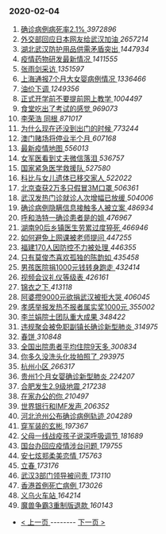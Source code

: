 ### 2020-02-04 
1. [ 确诊病例病死率2.1% ](https://s.weibo.com/weibo?q=%E7%A1%AE%E8%AF%8A%E7%97%85%E4%BE%8B%E7%97%85%E6%AD%BB%E7%8E%872.1%25&Refer=top) *3972896*
1. [ 外交部回应日本网友给武汉加油 ](https://s.weibo.com/weibo?q=%E5%A4%96%E4%BA%A4%E9%83%A8%E5%9B%9E%E5%BA%94%E6%97%A5%E6%9C%AC%E7%BD%91%E5%8F%8B%E7%BB%99%E6%AD%A6%E6%B1%89%E5%8A%A0%E6%B2%B9&Refer=top) *2657214*
1. [ 湖北武汉防护用品供需矛盾突出 ](https://s.weibo.com/weibo?q=%23%E6%B9%96%E5%8C%97%E6%AD%A6%E6%B1%89%E9%98%B2%E6%8A%A4%E7%94%A8%E5%93%81%E4%BE%9B%E9%9C%80%E7%9F%9B%E7%9B%BE%E7%AA%81%E5%87%BA%23&Refer=top) *1447934*
1. [ 疫情药物研发最新情况 ](https://s.weibo.com/weibo?q=%23%E7%96%AB%E6%83%85%E8%8D%AF%E7%89%A9%E7%A0%94%E5%8F%91%E6%9C%80%E6%96%B0%E6%83%85%E5%86%B5%23&Refer=top) *1411555*
1. [ 张雨剑采访 ](https://s.weibo.com/weibo?q=%23%E5%BC%A0%E9%9B%A8%E5%89%91%E9%87%87%E8%AE%BF%23&Refer=top) *1351597*
1. [ 上海通报7个月大女婴病例情况 ](https://s.weibo.com/weibo?q=%23%E4%B8%8A%E6%B5%B7%E9%80%9A%E6%8A%A57%E4%B8%AA%E6%9C%88%E5%A4%A7%E5%A5%B3%E5%A9%B4%E7%97%85%E4%BE%8B%E6%83%85%E5%86%B5%23&Refer=top) *1336466*
1. [ 油价下调 ](https://s.weibo.com/weibo?q=%E6%B2%B9%E4%BB%B7%E4%B8%8B%E8%B0%83&Refer=top) *1249356*
1. [ 正式开学前不要提前网上教学 ](https://s.weibo.com/weibo?q=%E6%AD%A3%E5%BC%8F%E5%BC%80%E5%AD%A6%E5%89%8D%E4%B8%8D%E8%A6%81%E6%8F%90%E5%89%8D%E7%BD%91%E4%B8%8A%E6%95%99%E5%AD%A6&Refer=top) *1004497*
1. [ 食堂吃出了考试的感觉 ](https://s.weibo.com/weibo?q=%23%E9%A3%9F%E5%A0%82%E5%90%83%E5%87%BA%E4%BA%86%E8%80%83%E8%AF%95%E7%9A%84%E6%84%9F%E8%A7%89%23&Refer=top) *969073*
1. [ 李荣浩 同根 ](https://s.weibo.com/weibo?q=%E6%9D%8E%E8%8D%A3%E6%B5%A9%20%E5%90%8C%E6%A0%B9&Refer=top) *871017*
1. [ 为什么现在还没到出门的时候 ](https://s.weibo.com/weibo?q=%23%E4%B8%BA%E4%BB%80%E4%B9%88%E7%8E%B0%E5%9C%A8%E8%BF%98%E6%B2%A1%E5%88%B0%E5%87%BA%E9%97%A8%E7%9A%84%E6%97%B6%E5%80%99%23&Refer=top) *773244*
1. [ 澳门赌场将停业半个月 ](https://s.weibo.com/weibo?q=%23%E6%BE%B3%E9%97%A8%E8%B5%8C%E5%9C%BA%E5%B0%86%E5%81%9C%E4%B8%9A%E5%8D%8A%E4%B8%AA%E6%9C%88%23&Refer=top) *607168*
1. [ 最新疫情地图 ](https://s.weibo.com/weibo?q=%E6%9C%80%E6%96%B0%E7%96%AB%E6%83%85%E5%9C%B0%E5%9B%BE&Refer=top) *556013*
1. [ 女军医看到丈夫微信落泪 ](https://s.weibo.com/weibo?q=%23%E5%A5%B3%E5%86%9B%E5%8C%BB%E7%9C%8B%E5%88%B0%E4%B8%88%E5%A4%AB%E5%BE%AE%E4%BF%A1%E8%90%BD%E6%B3%AA%23&Refer=top) *536757*
1. [ 国家紧急医学救援队 ](https://s.weibo.com/weibo?q=%E5%9B%BD%E5%AE%B6%E7%B4%A7%E6%80%A5%E5%8C%BB%E5%AD%A6%E6%95%91%E6%8F%B4%E9%98%9F&Refer=top) *527580*
1. [ 科比与女儿遗体已移交家人 ](https://s.weibo.com/weibo?q=%23%E7%A7%91%E6%AF%94%E4%B8%8E%E5%A5%B3%E5%84%BF%E9%81%97%E4%BD%93%E5%B7%B2%E7%A7%BB%E4%BA%A4%E5%AE%B6%E4%BA%BA%23&Refer=top) *522022*
1. [ 北京查获2万多只假冒3M口罩 ](https://s.weibo.com/weibo?q=%23%E5%8C%97%E4%BA%AC%E6%9F%A5%E8%8E%B72%E4%B8%87%E5%A4%9A%E5%8F%AA%E5%81%87%E5%86%923M%E5%8F%A3%E7%BD%A9%23&Refer=top) *506361*
1. [ 武汉发热门诊就诊人次增幅已放缓 ](https://s.weibo.com/weibo?q=%E6%AD%A6%E6%B1%89%E5%8F%91%E7%83%AD%E9%97%A8%E8%AF%8A%E5%B0%B1%E8%AF%8A%E4%BA%BA%E6%AC%A1%E5%A2%9E%E5%B9%85%E5%B7%B2%E6%94%BE%E7%BC%93&Refer=top) *504006*
1. [ 确诊病例隐瞒信息接触多人被立案 ](https://s.weibo.com/weibo?q=%E7%A1%AE%E8%AF%8A%E7%97%85%E4%BE%8B%E9%9A%90%E7%9E%92%E4%BF%A1%E6%81%AF%E6%8E%A5%E8%A7%A6%E5%A4%9A%E4%BA%BA%E8%A2%AB%E7%AB%8B%E6%A1%88&Refer=top) *486934*
1. [ 呼和浩特一确诊患者是的姐 ](https://s.weibo.com/weibo?q=%23%E5%91%BC%E5%92%8C%E6%B5%A9%E7%89%B9%E4%B8%80%E7%A1%AE%E8%AF%8A%E6%82%A3%E8%80%85%E6%98%AF%E7%9A%84%E5%A7%90%23&Refer=top) *476967*
1. [ 湖南90后乡镇医生劳累过度猝死 ](https://s.weibo.com/weibo?q=%23%E6%B9%96%E5%8D%9790%E5%90%8E%E4%B9%A1%E9%95%87%E5%8C%BB%E7%94%9F%E5%8A%B3%E7%B4%AF%E8%BF%87%E5%BA%A6%E7%8C%9D%E6%AD%BB%23&Refer=top) *466946*
1. [ 如何避免上网课被老师提问 ](https://s.weibo.com/weibo?q=%23%E5%A6%82%E4%BD%95%E9%81%BF%E5%85%8D%E4%B8%8A%E7%BD%91%E8%AF%BE%E8%A2%AB%E8%80%81%E5%B8%88%E6%8F%90%E9%97%AE%23&Refer=top) *447255*
1. [ 福建170人因防控不力被处理 ](https://s.weibo.com/weibo?q=%23%E7%A6%8F%E5%BB%BA170%E4%BA%BA%E5%9B%A0%E9%98%B2%E6%8E%A7%E4%B8%8D%E5%8A%9B%E8%A2%AB%E5%A4%84%E7%90%86%23&Refer=top) *446355*
1. [ 只有莫俊杰喜欢孤独的陈韵如 ](https://s.weibo.com/weibo?q=%23%E5%8F%AA%E6%9C%89%E8%8E%AB%E4%BF%8A%E6%9D%B0%E5%96%9C%E6%AC%A2%E5%AD%A4%E7%8B%AC%E7%9A%84%E9%99%88%E9%9F%B5%E5%A6%82%23&Refer=top) *435458*
1. [ 男孩医院捐1000元钱转身跑走 ](https://s.weibo.com/weibo?q=%E7%94%B7%E5%AD%A9%E5%8C%BB%E9%99%A2%E6%8D%901000%E5%85%83%E9%92%B1%E8%BD%AC%E8%BA%AB%E8%B7%91%E8%B5%B0&Refer=top) *432414*
1. [ 视频会议礼仪等级表 ](https://s.weibo.com/weibo?q=%E8%A7%86%E9%A2%91%E4%BC%9A%E8%AE%AE%E7%A4%BC%E4%BB%AA%E7%AD%89%E7%BA%A7%E8%A1%A8&Refer=top) *426161*
1. [ 锦衣之下 ](https://s.weibo.com/weibo?q=%E9%94%A6%E8%A1%A3%E4%B9%8B%E4%B8%8B&Refer=top) *413118*
1. [ 阿婆攒9000元欲捐武汉被拒大哭 ](https://s.weibo.com/weibo?q=%23%E9%98%BF%E5%A9%86%E6%94%929000%E5%85%83%E6%AC%B2%E6%8D%90%E6%AD%A6%E6%B1%89%E8%A2%AB%E6%8B%92%E5%A4%A7%E5%93%AD%23&Refer=top) *406045*
1. [ 孝感举报发热不报者属实奖1000元 ](https://s.weibo.com/weibo?q=%23%E5%AD%9D%E6%84%9F%E4%B8%BE%E6%8A%A5%E5%8F%91%E7%83%AD%E4%B8%8D%E6%8A%A5%E8%80%85%E5%B1%9E%E5%AE%9E%E5%A5%961000%E5%85%83%23&Refer=top) *355002*
1. [ 李兰娟院士团队重大成果 ](https://s.weibo.com/weibo?q=%E6%9D%8E%E5%85%B0%E5%A8%9F%E9%99%A2%E5%A3%AB%E5%9B%A2%E9%98%9F%E9%87%8D%E5%A4%A7%E6%88%90%E6%9E%9C&Refer=top) *348422*
1. [ 违规聚会被免职副镇长确诊新型肺炎 ](https://s.weibo.com/weibo?q=%23%E8%BF%9D%E8%A7%84%E8%81%9A%E4%BC%9A%E8%A2%AB%E5%85%8D%E8%81%8C%E5%89%AF%E9%95%87%E9%95%BF%E7%A1%AE%E8%AF%8A%E6%96%B0%E5%9E%8B%E8%82%BA%E7%82%8E%23&Refer=top) *314975*
1. [ 春饼 ](https://s.weibo.com/weibo?q=%E6%98%A5%E9%A5%BC&Refer=top) *310848*
1. [ 全国出院患者平均住院9天多 ](https://s.weibo.com/weibo?q=%E5%85%A8%E5%9B%BD%E5%87%BA%E9%99%A2%E6%82%A3%E8%80%85%E5%B9%B3%E5%9D%87%E4%BD%8F%E9%99%A29%E5%A4%A9%E5%A4%9A&Refer=top) *300834*
1. [ 你多久没洗头化妆拍照了 ](https://s.weibo.com/weibo?q=%23%E4%BD%A0%E5%A4%9A%E4%B9%85%E6%B2%A1%E6%B4%97%E5%A4%B4%E5%8C%96%E5%A6%86%E6%8B%8D%E7%85%A7%E4%BA%86%23&Refer=top) *293975*
1. [ 杭州小区 ](https://s.weibo.com/weibo?q=%E6%9D%AD%E5%B7%9E%E5%B0%8F%E5%8C%BA&Refer=top) *266317*
1. [ 贵州1个月女婴确诊新型肺炎 ](https://s.weibo.com/weibo?q=%23%E8%B4%B5%E5%B7%9E1%E4%B8%AA%E6%9C%88%E5%A5%B3%E5%A9%B4%E7%A1%AE%E8%AF%8A%E6%96%B0%E5%9E%8B%E8%82%BA%E7%82%8E%23&Refer=top) *224207*
1. [ 合肥发生2.9级地震 ](https://s.weibo.com/weibo?q=%23%E5%90%88%E8%82%A5%E5%8F%91%E7%94%9F2.9%E7%BA%A7%E5%9C%B0%E9%9C%87%23&Refer=top) *217238*
1. [ 在家办公的你 ](https://s.weibo.com/weibo?q=%23%E5%9C%A8%E5%AE%B6%E5%8A%9E%E5%85%AC%E7%9A%84%E4%BD%A0%23&Refer=top) *210497*
1. [ 世界银行和IMF发声 ](https://s.weibo.com/weibo?q=%E4%B8%96%E7%95%8C%E9%93%B6%E8%A1%8C%E5%92%8CIMF%E5%8F%91%E5%A3%B0&Refer=top) *206352*
1. [ 河北沧州公布确诊病例轨迹 ](https://s.weibo.com/weibo?q=%23%E6%B2%B3%E5%8C%97%E6%B2%A7%E5%B7%9E%E5%85%AC%E5%B8%83%E7%A1%AE%E8%AF%8A%E7%97%85%E4%BE%8B%E8%BD%A8%E8%BF%B9%23&Refer=top) *204289*
1. [ 穿军装的玄彬 ](https://s.weibo.com/weibo?q=%23%E7%A9%BF%E5%86%9B%E8%A3%85%E7%9A%84%E7%8E%84%E5%BD%AC%23&Refer=top) *197367*
1. [ 父母一线战疫孩子说深呼吸调节 ](https://s.weibo.com/weibo?q=%E7%88%B6%E6%AF%8D%E4%B8%80%E7%BA%BF%E6%88%98%E7%96%AB%E5%AD%A9%E5%AD%90%E8%AF%B4%E6%B7%B1%E5%91%BC%E5%90%B8%E8%B0%83%E8%8A%82&Refer=top) *181689*
1. [ 国台办回应疫情涉台问题 ](https://s.weibo.com/weibo?q=%E5%9B%BD%E5%8F%B0%E5%8A%9E%E5%9B%9E%E5%BA%94%E7%96%AB%E6%83%85%E6%B6%89%E5%8F%B0%E9%97%AE%E9%A2%98&Refer=top) *179755*
1. [ 安七炫郑柔美恋情 ](https://s.weibo.com/weibo?q=%23%E5%AE%89%E4%B8%83%E7%82%AB%E9%83%91%E6%9F%94%E7%BE%8E%E6%81%8B%E6%83%85%23&Refer=top) *175763*
1. [ 立春 ](https://s.weibo.com/weibo?q=%E7%AB%8B%E6%98%A5&Refer=top) *173176*
1. [ 武汉3部门领导被问责 ](https://s.weibo.com/weibo?q=%23%E6%AD%A6%E6%B1%893%E9%83%A8%E9%97%A8%E9%A2%86%E5%AF%BC%E8%A2%AB%E9%97%AE%E8%B4%A3%23&Refer=top) *173110*
1. [ 香港首例死亡病例 ](https://s.weibo.com/weibo?q=%E9%A6%99%E6%B8%AF%E9%A6%96%E4%BE%8B%E6%AD%BB%E4%BA%A1%E7%97%85%E4%BE%8B&Refer=top) *173026*
1. [ 义乌火车站 ](https://s.weibo.com/weibo?q=%E4%B9%89%E4%B9%8C%E7%81%AB%E8%BD%A6%E7%AB%99&Refer=top) *164214*
1. [ 魔兽争霸3重制版退款 ](https://s.weibo.com/weibo?q=%E9%AD%94%E5%85%BD%E4%BA%89%E9%9C%B83%E9%87%8D%E5%88%B6%E7%89%88%E9%80%80%E6%AC%BE&Refer=top) *160143* 

- [ < 上一页 ](https://github.com/able8/weibo-hot-record/blob/master/2020-02-03.md) -------- [ 下一页 > ](https://github.com/able8/weibo-hot-record/blob/master/2020-02-05.md)